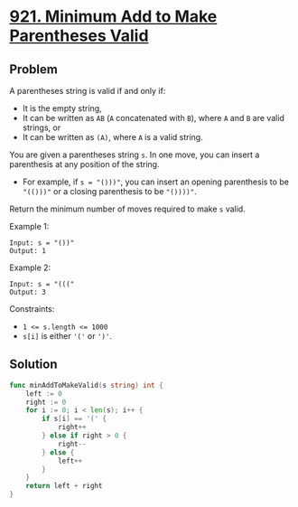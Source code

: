 # [921. Minimum Add to Make Parentheses Valid](https://leetcode.com/problems/minimum-add-to-make-parentheses-valid/)

## Problem

A parentheses string is valid if and only if:

- It is the empty string,
- It can be written as `AB` (`A` concatenated with `B`), where `A` and `B` are valid strings, or
- It can be written as `(A)`, where `A` is a valid string.

You are given a parentheses string `s`. In one move, you can insert a parenthesis at any position of the string.

- For example, if `s = "()))"`, you can insert an opening parenthesis to be `"(()))"` or a closing parenthesis to be `"())))"`.

Return the minimum number of moves required to make `s` valid.

Example 1:

```
Input: s = "())"
Output: 1
```

Example 2:

```
Input: s = "((("
Output: 3
```

Constraints:

- `1 <= s.length <= 1000`
- `s[i]` is either `'('` or `')'`.

## Solution

```go
func minAddToMakeValid(s string) int {
	left := 0
	right := 0
	for i := 0; i < len(s); i++ {
		if s[i] == '(' {
			right++
		} else if right > 0 {
			right--
		} else {
			left++
		}
	}
	return left + right
}
```